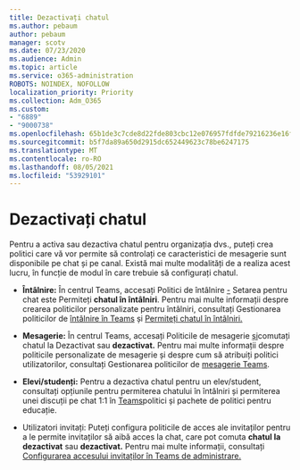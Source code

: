 ```yaml
---
title: Dezactivați chatul
ms.author: pebaum
author: pebaum
manager: scotv
ms.date: 07/23/2020
ms.audience: Admin
ms.topic: article
ms.service: o365-administration
ROBOTS: NOINDEX, NOFOLLOW
localization_priority: Priority
ms.collection: Adm_O365
ms.custom:
- "6889"
- "9000738"
ms.openlocfilehash: 65b1de3c7cde8d22fde803cbc12e076957fdfde79216236e16f22ad0ba2222ef
ms.sourcegitcommit: b5f7da89a650d2915dc652449623c78be6247175
ms.translationtype: MT
ms.contentlocale: ro-RO
ms.lasthandoff: 08/05/2021
ms.locfileid: "53929101"
---
```

# <a name="disable-chat"></a>Dezactivați chatul

Pentru a activa sau dezactiva chatul pentru organizația dvs., puteți crea politici care vă vor permite să controlați ce caracteristici de mesagerie sunt disponibile pe chat și pe canal. Există mai multe modalități de a realiza acest lucru, în funcție de modul în care trebuie să configurați chatul.

- **Întâlnire:** În centrul Teams, accesați Politici de întâlnire [-](https://admin.teams.microsoft.com/) Setarea pentru chat este Permiteți **chatul în întâlniri**. Pentru mai multe informații despre crearea politicilor personalizate pentru întâlniri, consultați Gestionarea politicilor de [întâlnire în Teams](/microsoftteams/meeting-policies-in-teams) și [Permiteți chatul în întâlniri.](/microsoftteams/meeting-policies-in-teams#allow-chat-in-meetings)

- **Mesagerie:** În centrul Teams, accesați Politicile de mesagerie [și](https://admin.teams.microsoft.com/)comutați chatul la Dezactivat sau **dezactivat.**  Pentru mai multe informații despre politicile personalizate de mesagerie și despre cum să atribuiți politici utilizatorilor, consultați Gestionarea politicilor de [mesagerie Teams](/microsoftteams/messaging-policies-in-teams).

- **Elevi/studenți:** Pentru a dezactiva chatul pentru un elev/student, consultați opțiunile pentru permiterea chatului în întâlniri și permiterea unei discuții pe chat 1:1 în [Teams](/microsoftteams/policy-packages-edu)politici și pachete de politici pentru educație.

- Utilizatori invitați: Puteți configura politicile de acces ale invitaților pentru a le permite invitaților să aibă acces la chat, care pot comuta **chatul la dezactivat** sau **dezactivat.** Pentru mai multe informații, consultați [Configurarea accesului invitaților în Teams de administrare.](/microsoftteams/set-up-guests#configure-guest-access-in-the-teams-admin-center)




